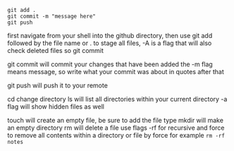 ```shell
git add .
git commit -m "message here"
git push
```

first navigate from your shell into the github directory, then use git add followed by the file name or . to stage all files, -A is a flag that will also check deleted files so git commit

git commit will commit your changes that have been added the -m flag means message, so write what your commit was about in quotes after that

git push will push it to your remote

cd change directory
ls will list all directories within your current directory -a flag will show hidden files as well

touch will create an empty file, be sure to add the file type
mkdir will make an empty directory
rm will delete a file use flags -rf for recursive and force to remove all contents within a directory or file by force
for example `rm -rf notes`
